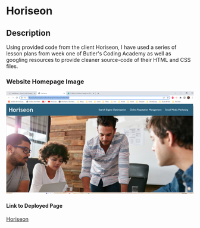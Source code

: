 # Horiseon

## Description

Using provided code from the client Horiseon, I have used a series of lesson plans from week one of Butler's Coding Academy as well as googling resources to provide cleaner source-code of their HTML and CSS files.

### Website Homepage Image

![Horiseon Webpage](./images/HoriseonWebpage.png)

#### Link to Deployed Page

[Horiseon](https://tyogical.github.io/Horiseon-Challenge/)
